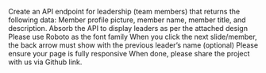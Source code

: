 Create an API endpoint for leadership (team members) that returns the following data:
Member profile picture, member name, member title, and description.
Absorb the API to display leaders as per the attached design
Please use Roboto as the font family
When you click the next slide/member, the back arrow must show with the previous leader’s name (optional)
Please ensure your page is fully responsive
When done, please share the project with us via Github link.